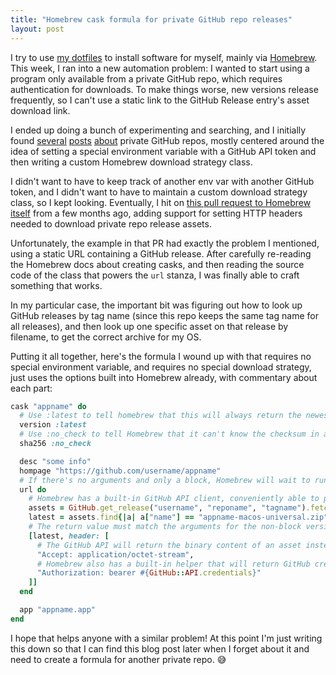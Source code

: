 ```yaml
---
title: "Homebrew cask formula for private GitHub repo releases"
layout: post
---
```

I try to use [my dotfiles](https://github.com/indirect/dotfiles) to install software for myself, mainly via [Homebrew](https://brew.sh). This week, I ran into a new automation problem: I wanted to start using a program only available from a private GitHub repo, which requires authentication for downloads. To make things worse, new versions release frequently, so I can't use a static link to the GitHub Release entry's asset download link.

I ended up doing a bunch of experimenting and searching, and I initially found [several](https://blog.devgenius.io/create-homebrew-taps-for-private-github-repos-44daf2f4cff8) [posts](https://gist.github.com/minamijoyo/3d8aa79085369efb79964ba45e24bb0e) [about](https://dev.to/jhot/homebrew-and-private-github-repositories-1dfh) private GitHub repos, mostly centered around the idea of setting a special environment variable with a GitHub API token and then writing a custom Homebrew download strategy class.

I didn't want to have to keep track of another env var with another GitHub token, and I didn't want to have to maintain a custom download strategy class, so I kept looking. Eventually, I hit on [this pull request to Homebrew itself](https://github.com/Homebrew/brew/issues/15590) from a few months ago, adding support for setting HTTP headers needed to download private repo release assets.

Unfortunately, the example in that PR had exactly the problem I mentioned, using a static URL containing a GitHub release. After carefully re-reading the Homebrew docs about creating casks, and then reading the source code of the class that powers the `url` stanza, I was finally able to craft something that works.

In my particular case, the important bit was figuring out how to look up GitHub releases by tag name (since this repo keeps the same tag name for all releases), and then look up one specific asset on that release by filename, to get the correct archive for my OS.

Putting it all together, here's the formula I wound up with that requires no special environment variable, and requires no special download strategy, just uses the options built into Homebrew already, with commentary about each part:

```ruby
cask "appname" do
  # Use :latest to tell homebrew that this will always return the newest version, and there isn't a specific version number available.
  version :latest
  # Use :no_check to tell Homebrew that it can't know the checksum in advance, and so it should not try to validate the checksum of the downloaded archive.
  sha256 :no_check

  desc "some info"
  hompage "https://github.com/username/appname"
  # If there's no arguments and only a block, Homebrew will wait to run the block until it actually needs the URL to download the file at install-time.
  url do
    # Homebrew has a built-in GitHub API client, conveniently able to provide the list of releases, converted from JSON to Ruby hashes.
    assets = GitHub.get_release("username", "reponame", "tagname").fetch("assets")
    latest = assets.find{|a| a["name"] == "appname-macos-universal.zip" }.fetch("url")
    # The return value must match the arguments for the non-block version of `url`, first a URL, and then an options hash. The `header` option can take an array if you need to provide more than one header.
    [latest, header: [
      # The GitHub API will return the binary content of an asset instead of JSON data about that asset if you set the Accept header to application/octet-stream.
      "Accept: application/octet-stream",
      # Homebrew also has a built-in helper that will return GitHub credentials, checking the keychain, config files, gh CLI tool, and other locations automatically. We can re-use those same credentials that Homebrew uses to make API requests for our own download by setting this header.
      "Authorization: bearer #{GitHub::API.credentials}"
    ]]
  end

  app "appname.app"
end
```

I hope that helps anyone with a similar problem! At this point I'm just writing this down so that I can find this blog post later when I forget about it and need to create a formula for another private repo. 😅
